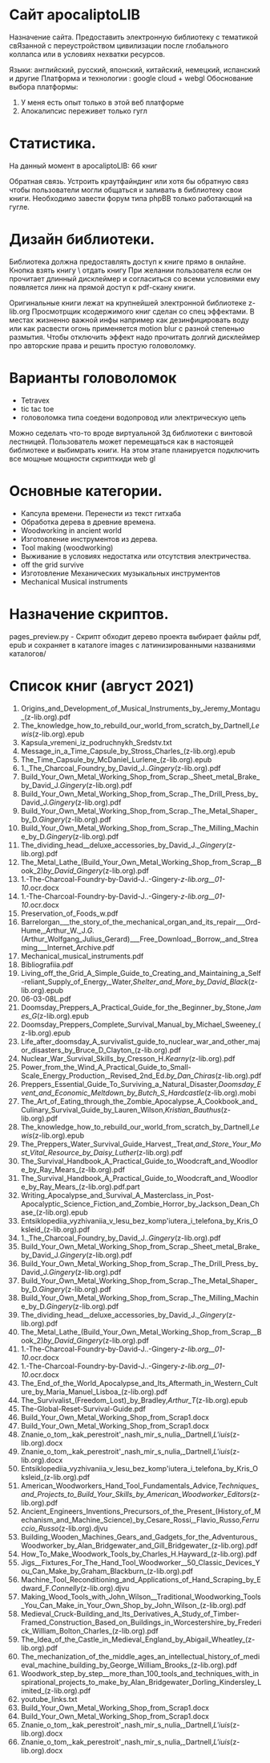 # Сайт apocaliptoLIB
Назначение сайта. 
Предоставить электронную библиотеку с тематикой свЯзанной с переустройством цивилизации 
после глобального коллапса или в условиях нехватки ресурсов.

Языки: английский, русский, японский, китайский, немецкий, испанский и другие
Платформа и технологии : google cloud + webgl
Обоснование выбора платформы: 
1. У меня есть опыт только в этой веб платформе
2. Апокалипсис переживет только гугл

# Статистика.
На данный момент в apocaliptoLIB: 66 книг

Обратная связь. 
Устроить краутфайндинг или хотя бы обратную связ 
чтобы пользователи могли общаться и заливать в библиотеку свои книги.
Необходимо завести форум типа phpBB только работающий на гугле. 

# Дизайн библиотеки.
Библиотека должна предоставлять доступ к книге прямо в онлайне.
Кнопка взять книгу \ отдать книгу
При желании пользователя если он прочитает длинный дисклеймер
и согласиться со всеми условиями ему появляется линк на прямой доступ к pdf-скану книги.

Оригинальные книги лежат на крупнейшей электронной библиотеке z-lib.org
Просмотрщик ксодержимого книг сделан со спец эффектами.
В местах жизненно важной инфы например как дезинфицировать воду или как расвести огонь
применяется motion blur с разной степенью размытия.
Чтобы отключить эффект надо прочитать долгий дисклеймер про авторские права и решить простую головоломку.

# Варианты головоломок  
* Tetravex
* tic tac toe
* головоломка типа соедени водопровод или электрическую цепь 

Можно седелать что-то вроде виртуальной 3д библиотеки с винтовой лестницей.
Пользователь может перемещаться как в настоящей библиотеке и выбимрать книги.
На этом этапе планируется подключить все мощные мощности скрипткиди web gl


# Основные категории.
* Капсула времени. Перенести из текст гитхаба
* Обработка дерева в древние времена.
* Woodworking in ancient world
* Изготовление инструментов из дерева.
* Tool making (woodworking)
* Выживание в условиях недостатка или отсутствия электричества.
* off the grid survive
* Изготовление Механических музыкальных инструментов
* Mechanical Musical instruments

# Назначение скриптов.
pages_preview.py - Скрипт обходит дерево проекта выбирает файлы pdf, epub 
и сохраняет в каталоге images с латинизированными названиями каталогов/

# Список книг (август 2021) 
1. Origins_and_Development_of_Musical_Instruments_by_Jeremy_Montagu_(z-lib.org).pdf
2. The_knowledge_how_to_rebuild_our_world_from_scratch_by_Dartnell,_Lewis_(z-lib.org).epub
3. Kapsula_vremeni_iz_podruchnykh_Sredstv.txt
4. Message_in_a_Time_Capsule_by_Stross_Charles_(z-lib.org).epub
5. The_Time_Capsule_by_McDaniel_Lurlene_(z-lib.org).epub
6. 1._The_Charcoal_Foundry_by_David_J.._Gingery_(z-lib.org).pdf
7. Build_Your_Own_Metal_Working_Shop_from_Scrap._Sheet_metal_Brake_by_David_J._Gingery_(z-lib.org).pdf
8. Build_Your_Own_Metal_Working_Shop_from_Scrap._The_Drill_Press_by_David_J._Gingery_(z-lib.org).pdf
9. Build_Your_Own_Metal_Working_Shop_from_Scrap._The_Metal_Shaper_by_D._Gingery_(z-lib.org).pdf
10. Build_Your_Own_Metal_Working_Shop_from_Scrap._The_Milling_Machine_by_D._Gingery_(z-lib.org).pdf
11. The_dividing_head__deluxe_accessories_by_David_J.__Gingery_(z-lib.org).pdf
12. The_Metal_Lathe_(Build_Your_Own_Metal_Working_Shop_from_Scrap__Book_2)_by_David_Gingery_(z-lib.org).pdf
13. 1.-The-Charcoal-Foundry-by-David-J..-Gingery-_z-lib.org__01-10_.ocr.docx
14. 1.-The-Charcoal-Foundry-by-David-J..-Gingery-_z-lib.org__01-10_.ocr.docx
15. Preservation_of_Foods_w.pdf
16. Barrelorgan___the_story_of_the_mechanical_organ_and_its_repair___Ord-Hume,_Arthur_W._J._G._(Arthur_Wolfgang_Julius_Gerard)___Free_Download,_Borrow,_and_Streaming___Internet_Archive.pdf
17. Mechanical_musical_instruments.pdf
18. Bibliografiia.pdf
19. Living_off_the_Grid_A_Simple_Guide_to_Creating_and_Maintaining_a_Self-reliant_Supply_of_Energy,_Water,_Shelter_and_More_by_David_Black_(z-lib.org).epub
20. 06-03-08L.pdf
21. Doomsday_Preppers_A_Practical_Guide_for_the_Beginner_by_Stone,_James_G_(z-lib.org).epub
22. Doomsday_Preppers_Complete_Survival_Manual_by_Michael_Sweeney_(z-lib.org).epub
23. Life_after_doomsday_A_survivalist_guide_to_nuclear_war_and_other_major_disasters_by_Bruce_D_Clayton_(z-lib.org).pdf
24. Nuclear_War_Survival_Skills_by_Cresson_H._Kearny_(z-lib.org).pdf
25. Power_from_the_Wind_A_Practical_Guide_to_Small-Scale_Energy_Production,_Revised_2nd_Ed._by_Dan_Chiras_(z-lib.org).pdf
26. Preppers_Essential_Guide_To_Surviving_a_Natural_Disaster,_Doomsday_Event_and_Economic_Meltdown_by_Butch_S_Hardcastle_(z-lib.org).mobi
27. The_Art_of_Eating_through_the_Zombie_Apocalypse_A_Cookbook_and_Culinary_Survival_Guide_by_Lauren_Wilson,_Kristian_Bauthus_(z-lib.org).pdf
28. The_knowledge_how_to_rebuild_our_world_from_scratch_by_Dartnell,_Lewis_(z-lib.org).epub
29. The_Preppers_Water_Survival_Guide_Harvest,_Treat,_and_Store_Your_Most_Vital_Resource_by_Daisy_Luther_(z-lib.org).pdf
30. The_Survival_Handbook_A_Practical_Guide_to_Woodcraft_and_Woodlore_by_Ray_Mears_(z-lib.org).pdf
31. The_Survival_Handbook_A_Practical_Guide_to_Woodcraft_and_Woodlore_by_Ray_Mears_(z-lib.org).pdf.part
32. Writing_Apocalypse_and_Survival_A_Masterclass_in_Post-Apocalyptic_Science_Fiction_and_Zombie_Horror_by_Jackson_Dean_Chase_(z-lib.org).epub
33. Entsiklopediia_vyzhivaniia_v_lesu_bez_komp'iutera_i_telefona_by_Kris_Oksleid_(z-lib.org).pdf
34. 1._The_Charcoal_Foundry_by_David_J.._Gingery_(z-lib.org).pdf
35. Build_Your_Own_Metal_Working_Shop_from_Scrap._Sheet_metal_Brake_by_David_J._Gingery_(z-lib.org).pdf
36. Build_Your_Own_Metal_Working_Shop_from_Scrap._The_Drill_Press_by_David_J._Gingery_(z-lib.org).pdf
37. Build_Your_Own_Metal_Working_Shop_from_Scrap._The_Metal_Shaper_by_D._Gingery_(z-lib.org).pdf
38. Build_Your_Own_Metal_Working_Shop_from_Scrap._The_Milling_Machine_by_D._Gingery_(z-lib.org).pdf
39. The_dividing_head__deluxe_accessories_by_David_J.__Gingery_(z-lib.org).pdf
40. The_Metal_Lathe_(Build_Your_Own_Metal_Working_Shop_from_Scrap__Book_2)_by_David_Gingery_(z-lib.org).pdf
41. 1.-The-Charcoal-Foundry-by-David-J..-Gingery-_z-lib.org__01-10_.ocr.docx
42. 1.-The-Charcoal-Foundry-by-David-J..-Gingery-_z-lib.org__01-10_.ocr.docx
43. The_End_of_the_World_Apocalypse_and_Its_Aftermath_in_Western_Culture_by_Maria_Manuel_Lisboa_(z-lib.org).pdf
44. The_Survivalist_(Freedom_Lost)_by_Bradley,_Arthur_T_(z-lib.org).epub
45. The-Global-Reset-Survival-Guide.pdf
46. Build_Your_Own_Metal_Working_Shop_from_Scrap1.docx
47. Build_Your_Own_Metal_Working_Shop_from_Scrap1.docx
48. Znanie_o_tom,_kak_perestroit'_nash_mir_s_nulia,_Dartnell,_L'iuis_(z-lib.org).docx
49. Znanie_o_tom,_kak_perestroit'_nash_mir_s_nulia,_Dartnell,_L'iuis_(z-lib.org).docx
50. Entsiklopediia_vyzhivaniia_v_lesu_bez_komp'iutera_i_telefona_by_Kris_Oksleid_(z-lib.org).pdf
51. American_Woodworkers_Hand_Tool_Fundamentals_Advice,_Techniques_and_Projects_to_Build_Your_Skills_by_American_Woodworker_Editors_(z-lib.org).pdf
52. Ancient_Engineers_Inventions_Precursors_of_the_Present_(History_of_Mechanism_and_Machine_Science)_by_Cesare_Rossi,_Flavio_Russo,_Ferruccio_Russo_(z-lib.org).djvu
53. Building_Wooden_Machines_Gears_and_Gadgets_for_the_Adventurous_Woodworker_by_Alan_Bridgewater_and_Gill_Bridgewater_(z-lib.org).pdf
54. How_To_Make_Woodwork_Tools_by_Charles_H.Hayward_(z-lib.org).pdf
55. Jigs__Fixtures_For_The_Hand_Tool_Woodworker__50_Classic_Devices_You_Can_Make_by_Graham_Blackburn_(z-lib.org).pdf
56. Machine_Tool_Reconditioning_and_Applications_of_Hand_Scraping_by_Edward_F._Connelly_(z-lib.org).djvu
57. Making_Wood_Tools_with_John_Wilson__Traditional_Woodworking_Tools_You_Can_Make_in_Your_Own_Shop_by_John_Wilson_(z-lib.org).pdf
58. Medieval_Cruck-Building_and_Its_Derivatives_A_Study_of_Timber-Framed_Construction_Based_on_Buildings_in_Worcestershire_by_Frederick_William_Bolton_Charles_(z-lib.org).pdf
59. The_Idea_of_the_Castle_in_Medieval_England_by_Abigail_Wheatley_(z-lib.org).pdf
60. The_mechanization_of_the_middle_ages_an_intellectual_history_of_medieval_machine_building_by_George_William_Brooks_(z-lib.org).pdf
61. Woodwork_step_by_step__more_than_100_tools_and_techniques_with_inspirational_projects_to_make_by_Alan_Bridgewater_Dorling_Kindersley_Limited_(z-lib.org).pdf
62. youtube_links.txt
63. Build_Your_Own_Metal_Working_Shop_from_Scrap1.docx
64. Build_Your_Own_Metal_Working_Shop_from_Scrap1.docx
65. Znanie_o_tom,_kak_perestroit'_nash_mir_s_nulia,_Dartnell,_L'iuis_(z-lib.org).docx
66. Znanie_o_tom,_kak_perestroit'_nash_mir_s_nulia,_Dartnell,_L'iuis_(z-lib.org).docx
